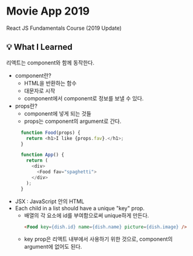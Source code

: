 # Movie App 2019

React JS Fundamentals Course (2019 Update)

## 💡 What I Learned
리액트는 component와 함께 동작한다.  
- component란?  
  - HTML을 반환하는 함수  
  - 대문자로 시작  
  - component에서 component로 정보를 보낼 수 있다.  
- props란?  
  - component에 넣게 되는 것들  
  - props는 component의 argument로 간다.    
  ```javascript
    function Food(props) {
      return <h1>I like {props.fav}.</h1>;
    }

    function App() {
      return (
        <div>
          <Food fav="spaghetti">
        </div>
      );
    }
  ```
- JSX : JavaScript 안의 HTML  
- Each child in a list should have a unique "key" prop.  
  - 배열의 각 요소에 id를 부여함으로써 unique하게 만든다.  
    ```html
    <Food key={dish.id} name={dish.name} picture={dish.image} />
    ```  
  - key prop은 리액트 내부에서 사용하기 위한 것으로, component의 argument에 없어도 된다.